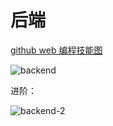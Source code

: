 # 后端

[github web 编程技能图](https://github.com/goodjack/developer-roadmap-chinese)

![backend](https://github.com/goodjack/developer-roadmap-chinese/raw/master/chinese-version/images/backend.png)

进阶：

![backend-2](https://github.com/goodjack/developer-roadmap-chinese/raw/master/chinese-version/images/devops.png)